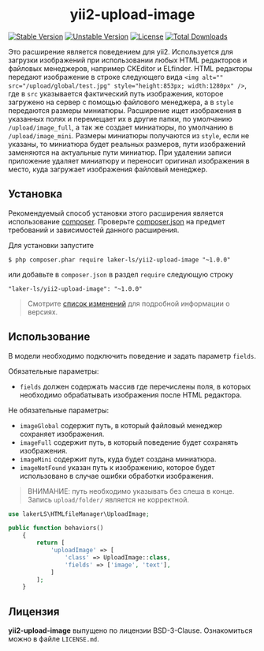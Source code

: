 <h1 align="center">
    yii2-upload-image
</h1>

[![Stable Version](https://poser.pugx.org/laker-ls/yii2-upload-image/v/stable)](https://packagist.org/packages/laker-ls/yii2-upload-image)
[![Unstable Version](https://poser.pugx.org/laker-ls/yii2-upload-image/v/unstable)](https://packagist.org/packages/laker-ls/yii2-upload-image)
[![License](https://poser.pugx.org/laker-ls/yii2-upload-image/license)](https://packagist.org/packages/laker-ls/yii2-upload-image)
[![Total Downloads](https://poser.pugx.org/laker-ls/yii2-upload-image/downloads)](https://packagist.org/packages/laker-ls/yii2-upload-image)

Это расширение является поведением для yii2. Используется для загрузки изображений при использовании любых HTML редакторов и файловых менеджеров,
например CKEditor и ELfinder. HTML редакторы передают изображение в строке следующего вида `<img alt="" src="/upload/global/test.jpg" style="height:853px; width:1280px" />`, 
где в `src` указывается фактический путь изображения, которое загружено на сервер с помощью файлового менеджера, а в `style` передаются размеры миниатюры. 
Расширение ищет изображения в указанных полях и перемещает их в другие папки, по умолчанию `/upload/image_full`, а так же создает миниатюры, по умолчанию 
в `/upload/image_mini`. Размеры миниатюры получаются из `style`, если не указаны, то миниатюра будет реальных размеров, пути изображений заменяются на актуальные пути миниатюр. При удалении записи 
приложение удаляет миниатюру и переносит оригинал изображения в место, куда загружает изображения файловый менеджер.

## Установка

Рекомендуемый способ установки этого расширения является использование [composer](http://getcomposer.org/download/).
Проверьте [composer.json](https://github.com/laker-ls/yii2-nested-set-menu/blob/master/composer.json) на предмет требований и зависимостей данного расширения.

Для установки запустите

```
$ php composer.phar require laker-ls/yii2-upload-image "~1.0.0"
```

или добавьте в `composer.json` в раздел `require` следующую строку

```
"laker-ls/yii2-upload-image": "~1.0.0"
```

> Смотрите [список изменений](https://github.com/laker-ls/yii2-nested-set-menu/blob/master/CHANGE.md) для подробной информации о версиях.

## Использование

В модели необходимо подключить поведение и задать параметр `fields`.

Обязательные параметры: 
- `fields` должен содержать массив где перечислены поля, в которых необходимо обрабатывать изображения после HTML редактора.

Не обязательные параметры:
- `imageGlobal` содержит путь, в который файловый менеджер сохраняет изображения.
- `imageFull` содержит путь, в который поведение будет сохранять изображения.
- `imageMini` содержит путь, куда будет создана миниатюра.
- `imageNotFound` указан путь к изображению, которое будет использовано в случае ошибки обработки изображения.

> ВНИМАНИЕ: путь необходимо указывать без слеша в конце. Запись `upload/folder/` является не корректной.

```php
use lakerLS\HTMLfileManager\UploadImage;

public function behaviors()
    {
        return [
            'uploadImage' => [
                'class' => UploadImage::class,
                'fields' => ['image', 'text'],
            ]
        ];
    }
```

## Лицензия

**yii2-upload-image** выпущено по лицензии BSD-3-Clause. Ознакомиться можно в файле `LICENSE.md`.
